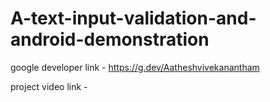 # A-text-input-validation-and-android-demonstration


google developer link - https://g.dev/Aatheshvivekanantham


project video link  -
